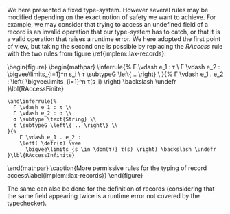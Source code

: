 We here presented a fixed type-system. However several rules may be modified
depending on the exact notion of safety we want to achieve.
For example, we may consider that trying to access an undefined field of a
record is an invalid operation that our type-system has to catch, or that it is
a valid operation that raises a runtime error.
We here adopted the first point of view, but taking the second one is possible
by replacing the *RAccess* rule with the two rules from
figure \ref{implem::lax-records}:

\begin{figure}
  \begin{mathpar}
    \inferrule{%
      Γ \vdash e_1 : τ \\
      Γ \vdash e_2 : \bigvee\limits_{i=1}^n s_i \\
      τ \subtypeG \left\{ .. \right\} \\
    }{%
      Γ \vdash e_1 . e_2 : \left(
        \bigvee\limits_{i=1}^n τ(s_i)
      \right) \backslash \undefr
    }\lbl{RAccessFinite}

    \and\inferrule{%
      Γ \vdash e_1 : τ \\
      Γ \vdash e_2 : σ \\
      σ \subtype \text{String} \\
      τ \subtypeG \left\{ .. \right\} \\
    }{%
        Γ \vdash e_1 . e_2 :
        \left( \defr(τ) \vee
          \bigvee\limits_{s \in \dom(τ)} τ(s) \right) \backslash \undefr
    }\lbl{RAccessInfinite}
  \end{mathpar}
  \caption{More permissive rules for the typing of record access\label{implem::lax-records}}
\end{figure}

The same can also be done for the definition of records (considering that the
same field appearing twice is a runtime error not covered by the typechecker).
